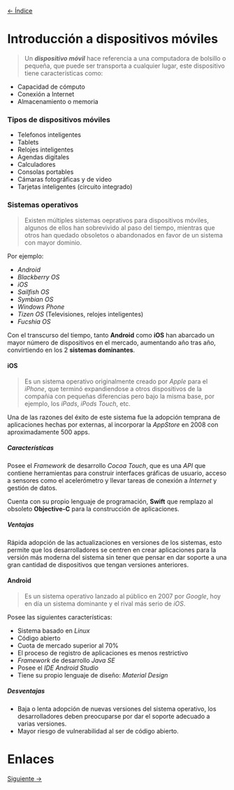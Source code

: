 [<- Índice](../Moviles.md)
# Introducción a dispositivos móviles

> Un ***dispositivo móvil*** hace referencia a una computadora de bolsillo o pequeña, que puede ser transporta a cualquier lugar, este dispositivo tiene características como:

- Capacidad de cómputo
- Conexión a Internet
- Almacenamiento o memoria

### Tipos de dispositivos móviles

- Telefonos inteligentes
- Tablets
- Relojes inteligentes
- Agendas digitales
- Calculadores
- Consolas portables
- Cámaras fotográficas y de video
- Tarjetas inteligentes (circuito integrado)

### Sistemas operativos

> Existen múltiples sistemas oeprativos para dispositivos móviles, algunos de ellos han sobrevivido al paso del tiempo, mientras que otros han quedado obsoletos o abandonados en favor de un sistema con mayor dominio.

Por ejemplo:

- *Android*
- *Blackberry OS*
- *iOS*
- *Sailfish OS*
- *Symbian OS*
- *Windows Phone*
- *Tizen OS* (Televisiones, relojes inteligentes)
- *Fucshia OS*

Con el transcurso del tiempo, tanto **Android** como **iOS** han abarcado un mayor número de dispositivos en el mercado, aumentando año tras año, convirtiendo en los 2 **sistemas dominantes**.

#### iOS

> Es un sistema operativo originalmente creado por *Apple* para el *iPhone*, que terminó expandiendose a otros dispositivos de la compañia con pequeñas diferencias pero bajo la misma base, por ejemplo, los *iPads*, *iPods Touch*, etc.

Una de las razones del éxito de este sistema fue la adopción temprana de aplicaciones hechas por externas, al incorporar la *AppStore* en 2008 con aproximadamente 500 apps.

##### Características

Posee el *Framework* de desarrollo *Cocoa Touch*, que es una *API* que contiene herramientas para construir interfaces gráficas de usuario, acceso a sensores como el acelerómetro y llevar tareas de conexión a *Internet* y gestión de datos.

Cuenta con su propio lenguaje de programación, **Swift** que remplazo al obsoleto **Objective-C** para la construcción de aplicaciones.

##### Ventajas

Rápida adopción de las actualizaciones en versiones de los sistemas, esto permite que los desarrolladores se centren en crear aplicaciones para la versión más moderna del sistema sin tener que pensar en dar soporte a una gran cantidad de dispositivos que tengan versiones anteriores.

#### Android

> Es un sistema operativo lanzado al público en 2007 por *Google*, hoy en día un sistema dominante y el rival más serio de *iOS*.

Posee las siguientes características:

- Sistema basado en *Linux*
- Código abierto
- Cuota de mercado superior al 70%
- El proceso de registro de aplicaciones es menos restrictivo
- *Framework* de desarrollo *Java SE*
- Posee el *IDE* *Android Studio*
- Tiene su propio lenguaje de diseño: *Material Design*

##### Desventajas

- Baja o lenta adopción de nuevas versiones del sistema operativo, los desarrolladores deben preocuparse por dar el soporte adecuado a varias versiones.
- Mayor riesgo de vulnerabilidad al ser de código abierto.

# Enlaces

[Siguiente ->](Moviles_04_02_2025.md)